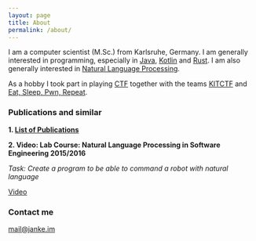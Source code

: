 ```yaml
---
layout: page
title: About
permalink: /about/
---
```


I am a computer scientist (M.Sc.) from Karlsruhe, Germany.
I am generally interested in programming, especially in [Java](https://en.wikipedia.org/wiki/Java_(programming_language)), [Kotlin](https://en.wikipedia.org/wiki/Kotlin_(programming_language)) and [Rust](https://en.wikipedia.org/wiki/Rust_(programming_language)).
I am also generally interested in [Natural Language Processing](https://en.wikipedia.org/wiki/Natural_language_processing).

As a hobby I took part in playing [CTF](https://ctftime.org/ctf-wtf/) together with the teams [KITCTF](https://kitctf.de/) and [Eat, Sleep, Pwn, Repeat](https://twitter.com/EatSleepPwnRpt).

### Publications and similar
**1. [List of Publications](https://are.ipd.kit.edu/people/jan-keim/publications/)**

**2. Video: Lab Course: Natural Language Processing in Software Engineering 2015/2016**

*Task: Create a program to be able to command a robot with natural language*

[Video](https://www.youtube.com/watch?v=Z_vt1-imBUE)

### Contact me

[mail@janke.im](mailto:mail@janke.im)
